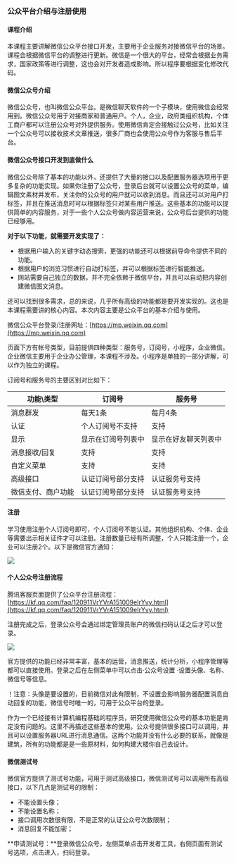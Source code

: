 ### 公众平台介绍与注册使用

#### 课程介绍

本课程主要讲解微信公众平台接口开发，主要用于企业服务对接微信平台的场景。课程会根据微信平台的调整进行更新。微信是一个很大的平台，经常会根据业务需求，国家政策等进行调整，这也会对开发者造成影响。所以程序要根据变化修改代码。

#### 微信公众号介绍

微信公众号，也叫微信公众平台。是微信聊天软件的一个子模块，使用微信会经常用到。微信公众号用于对接商家和普通用户。个人，企业，政府类组织机构，个体工商户都可以注册公众号对外提供服务。使用微信肯定会接触过公众号，比如关注一个公众号可以接收技术文章推送，很多厂商也会使用公众号作为客服与售后平台。


#### 微信公众号接口开发到底做什么

微信公众号除了基本的功能以外，还提供了大量的接口以及配置服务器选项用于更多复杂的功能实现。如果你注册了公众号，登录后台就可以设置公众号的菜单，编辑图文素材并发布，关注你的公众号的用户就可以收到消息。而且还可以对用户打标签，并且在推送消息时可以根据标签只对某些用户推送。这些基本的功能可以提供简单的内容服务，对于一些个人公众号做内容运营来说，公众号后台提供的功能已经够用。

**对于以下功能，就需要开发实现了：**
* 根据用户输入的关键字动态搜索，更强的功能还可以根据前导命令提供不同的功能。
* 根据用户的浏览习惯进行自动打标签，并可以根据标签进行智能推送。
* 网站需要自己独立的数据，并不完全依赖于微信平台，并且可以自动把内容创建微信图文消息。

还可以找到很多需求，总的来说，几乎所有高级的功能都是要开发实现的。这也是本课程需要讲的核心内容。本次内容主要是公众平台的基本介绍与使用。


微信公众平台登录/注册网址：[https://mp.weixin.qq.com](https://mp.weixin.qq.com)

页面下方有帐号类型，目前提供四种类型：服务号，订阅号，小程序，企业微信。企业微信主要用于企业办公管理，本课程不涉及。小程序是单独的一部分讲解，可以作为独立的课程。

订阅号和服务号的主要区别对比如下：


| 功能\类型 | 订阅号 | 服务号 |
| -------- | -------- | -------- |
| 消息群发 | 每天1条 | 每月4条  |
| 认证 |个人订阅号不支持|支持|
|  显示	 | 显示在订阅号列表中 | 显示在好友聊天列表中 |
| 消息接收/回复 | 支持 | 支持 |
| 自定义菜单 | 支持 | 支持 |
| 高级接口 | 认证订阅号部分支持 | 认证服务号支持 |
|  微信支付、商户功能 | 认证订阅号部分支持 | 认证服务号支持 |


#### 注册

学习使用注册个人订阅号即可，个人订阅号不能认证。其他组织机构、个体、企业等需要出示相关证件才可以注册。注册数量已经有所调整，个人只能注册一个，企业可以注册2个。以下是微信官方通知：

![](https://api.w3xm.top/media/images/t/t89e1e9714470a46774d5fd3b35a885521c3d7041.png)

#### 个人公众号注册流程

腾讯客服页面提供了公众平台注册流程：[https://kf.qq.com/faq/120911VrYVrA151009eIrYvy.html](https://kf.qq.com/faq/120911VrYVrA151009eIrYvy.html)


注册完成之后，登录公众号会通过绑定管理员账户的微信扫码认证之后才可以登录。

![](https://api.w3xm.top/media/images/k/k893b4fa3761301b396bcebb0055fbffa05f57d29.png)

官方提供的功能已经非常丰富，基本的运营，消息推送，统计分析，小程序管理等都可以直接使用。登录之后在左侧菜单中可以点击·公众号设置 ·设置头像、名称、微信号等信息。

！注意：头像是要设置的，目前微信对此有限制，不设置会影响服务器配置消息自动回复的功能，微信号时唯一的，可用于公众平台的登录。


作为一个已经接有计算机编程基础的程序员，研究使用微信公众号的基本功能是肯定没有问题的。这里不再描述这些基本的使用。公众号提供很多接口可以调用，并且可以设置服务器URL进行消息通信。这两个功能并没有什么必要的联系，就像是建筑，所有的功能都是是一些原材料，如何构建大楼你自己去设计。


#### 微信测试号

微信官方提供了测试号功能，可用于测试高级接口，微信测试号可以调用所有高级接口，以下几点是测试号的限制：

* 不能设置头像；
* 不能设置名称；
* 接口调用次数很有限，不是正常的认证公众号次数限制；
* 消息回复不能加密；


**申请测试号：**登录微信公众号，左侧菜单点击开发者工具，右侧页面有测试号选项，点击进入，扫码登录。